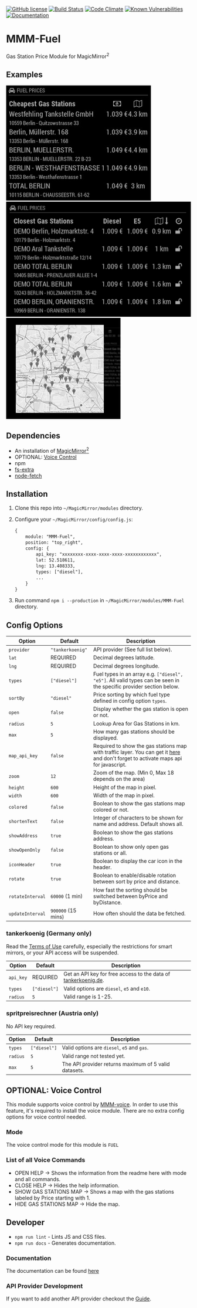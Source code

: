 [![GitHub license](https://img.shields.io/badge/license-MIT-blue.svg?style=flat)](https://raw.githubusercontent.com/fewieden/MMM-Fuel/master/LICENSE) [![Build Status](https://travis-ci.org/fewieden/MMM-Fuel.svg?branch=master)](https://travis-ci.org/fewieden/MMM-Fuel) [![Code Climate](https://codeclimate.com/github/fewieden/MMM-Fuel/badges/gpa.svg?style=flat)](https://codeclimate.com/github/fewieden/MMM-Fuel) [![Known Vulnerabilities](https://snyk.io/test/github/fewieden/mmm-fuel/badge.svg)](https://snyk.io/test/github/fewieden/mmm-fuel) [![Documentation](https://img.shields.io/badge/Documentation-master-brightgreen.svg)](https://fewieden.github.io/MMM-Fuel/)

# MMM-Fuel

Gas Station Price Module for MagicMirror<sup>2</sup>

## Examples

![](.github/example.jpg) ![](.github/example2.jpg) ![](.github/example3.jpg)

## Dependencies

* An installation of [MagicMirror<sup>2</sup>](https://github.com/MichMich/MagicMirror)
* OPTIONAL: [Voice Control](https://github.com/fewieden/MMM-voice)
* npm
* [fs-extra](https://www.npmjs.com/package/fs-extra)
* [node-fetch](https://www.npmjs.com/package/node-fetch)

## Installation

1. Clone this repo into `~/MagicMirror/modules` directory.
1. Configure your `~/MagicMirror/config/config.js`:

    ```
    {
        module: "MMM-Fuel",
        position: "top_right",
        config: {
            api_key: "xxxxxxxx-xxxx-xxxx-xxxx-xxxxxxxxxxxx",
            lat: 52.518611,
            lng: 13.408333,
            types: ["diesel"],
            ...
        }
    }
    ```

1. Run command `npm i --production` in `~/MagicMirror/modules/MMM-Fuel` directory.

## Config Options

| **Option** | **Default** | **Description** |
| --- | --- | --- |
| `provider` | `"tankerkoenig"` | API provider (See full list below). |
| `lat` | REQUIRED | Decimal degrees latitude. |
| `lng` | REQUIRED | Decimal degrees longitude. |
| `types` | `["diesel"]` | Fuel types in an array e.g. `["diesel", "e5"]`. All valid types can be seen in the specific provider section below. |
| `sortBy` | `"diesel"` | Price sorting by which fuel type defined in config option `types`. |
| `open` | `false` | Display whether the gas station is open or not. |
| `radius` | `5` | Lookup Area for Gas Stations in km. |
| `max` | `5` | How many gas stations should be displayed. |
| `map_api_key` | `false` | Required to show the gas stations map with traffic layer. You can get it [here](https://console.developers.google.com/) and don't forget to activate maps api for javascript. |
| `zoom` | `12` | Zoom of the map. (Min 0, Max 18 depends on the area) |
| `height` | `600` | Height of the map in pixel. |
| `width` | `600` | Width of the map in pixel. |
| `colored` | `false` | Boolean to show the gas stations map colored or not. |
| `shortenText` | `false` | Integer of characters to be shown for name and address. Default shows all. |
| `showAddress` | `true` | Boolean to show the gas stations address. |
| `showOpenOnly` | `false` | Boolean to show only open gas stations or all. |
| `iconHeader` | `true` | Boolean to display the car icon in the header. |
| `rotate` | `true` | Boolean to enable/disable rotation between sort by price and distance. |
| `rotateInterval` | `60000` (1 min) | How fast the sorting should be switched between byPrice and byDistance. |
| `updateInterval` | `900000` (15 mins) | How often should the data be fetched. |

### tankerkoenig (Germany only)

Read the [Terms of Use](https://creativecommons.tankerkoenig.de/#usage) carefully, especially the restrictions for smart mirrors,
or your API access will be suspended.

| **Option** | **Default** | **Description** |
| --- | --- | --- |
| `api_key` | REQUIRED | Get an API key for free access to the data of [tankerkoenig.de](https://creativecommons.tankerkoenig.de/#register). |
| `types` | `["diesel"]` | Valid options are `diesel`, `e5` and `e10`. |
| `radius` | `5` | Valid range is 1-25. |

### spritpreisrechner (Austria only)

No API key required.

| **Option** | **Default** | **Description** |
| --- | --- | --- |
| `types` | `["diesel"]` | Valid options are `diesel`, `e5` and `gas`. |
| `radius` | `5` | Valid range not tested yet. |
| `max` | `5` | The API provider returns maximum of 5 valid datasets. |

## OPTIONAL: Voice Control

This module supports voice control by [MMM-voice](https://github.com/fewieden/MMM-voice). In order to use this feature, it's required to install the voice module. There are no extra config options for voice control needed.

### Mode

The voice control mode for this module is `FUEL`

### List of all Voice Commands

* OPEN HELP -> Shows the information from the readme here with mode and all commands.
* CLOSE HELP -> Hides the help information.
* SHOW GAS STATIONS MAP -> Shows a map with the gas stations labeled by Price starting with 1.
* HIDE GAS STATIONS MAP -> Hide the map.

## Developer

* `npm run lint` - Lints JS and CSS files.
* `npm run docs` - Generates documentation.

### Documentation

The documentation can be found [here](https://doclets.io/fewieden/MMM-Fuel/master)

### API Provider Development

If you want to add another API provider checkout the [Guide](apis).
